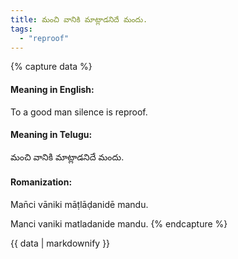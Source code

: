 ```yaml
---
title: మంచి వానికి మాట్లాడనిదే మందు.
tags:
  - "reproof"
---
```


{% capture data %}
#### Meaning in English:
To a good man silence is reproof.

#### Meaning in Telugu:
మంచి వానికి మాట్లాడనిదే మందు.

#### Romanization:
Man̄ci vāniki māṭlāḍanidē mandu.

Manci vaniki matladanide mandu.
{% endcapture %}

{{ data | markdownify }}

